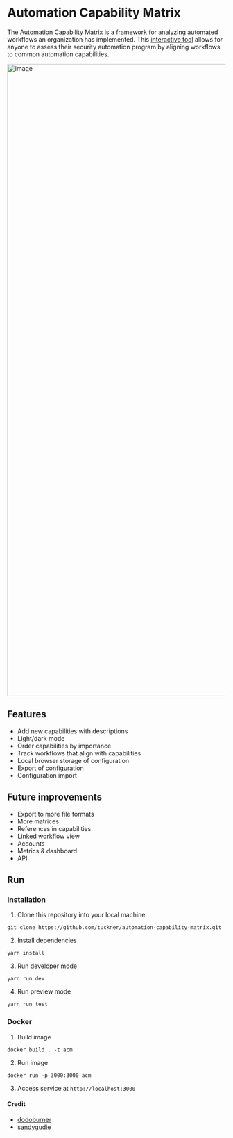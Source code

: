 # Automation Capability Matrix

The Automation Capability Matrix is a framework for analyzing automated workflows an organization has implemented. This [interactive tool](https://automation-capability-matrix.pages.dev/) allows for anyone to assess their security automation program by aligning workflows to common automation capabilities.

<img width="1457" alt="image" src="https://github.com/tuckner/automation-capability-matrix/assets/8551704/e4123a21-8de0-4f7a-bb33-50d9cd84922e">


## Features
- Add new capabilities with descriptions
- Light/dark mode
- Order capabilities by importance
- Track workflows that align with capabilities
- Local browser storage of configuration
- Export of configuration
- Configuration import

## Future improvements

- Export to more file formats
- More matrices
- References in capabilities
- Linked workflow view
- Accounts
- Metrics & dashboard
- API

## Run

### Installation
1. Clone this repository into your local machine
```
git clone https://github.com/tuckner/automation-capability-matrix.git
```
2. Install dependencies 
```
yarn install
```
3. Run developer mode
```
yarn run dev
```
4. Run preview mode
```
yarn run test
```

### Docker

1. Build image

```
docker build . -t acm
```

2. Run image

```
docker run -p 3000:3000 acm
```

3. Access service at `http://localhost:3000`

#### Credit

- [dodoburner](https://github.com/dodoburner/kanban-task-management-web-app)
- [sandygudie](https://github.com/sandygudie/Kanban-App)
